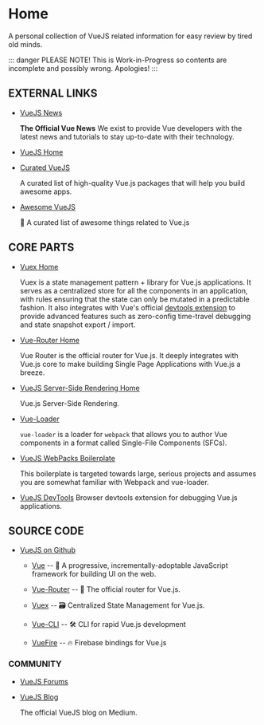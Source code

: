 # Home

A personal collection of VueJS related information for easy review by tired old minds.

::: danger PLEASE NOTE!
This is Work-in-Progress so contents are incomplete and possibly wrong. Apologies!
:::


## EXTERNAL LINKS

* [VueJS News](https://news.vuejs.org/)

  **The Official Vue News**
  We exist to provide Vue developers with the latest news and tutorials to stay up-to-date with their technology.

* [VueJS Home](https://vuejs.org/)

* [Curated VueJS](https://curated.vuejs.org/)
  
  A curated list of high-quality Vue.js packages that will help you build awesome apps.

* [Awesome VueJS](https://github.com/vuejs/awesome-vue)

  🎉 A curated list of awesome things related to Vue.js


## CORE PARTS

* [Vuex Home](https://vuex.vuejs.org/)

  Vuex is a state management pattern + library for Vue.js applications. It serves as a centralized store for all the components in an application, with rules ensuring that the state can only be mutated in a predictable fashion. It also integrates with Vue's official [devtools extension]() to provide advanced features such as zero-config time-travel debugging and state snapshot export / import.


* [Vue-Router Home](https://router.vuejs.org/)

  Vue Router is the official router for Vue.js. It deeply integrates with Vue.js core to make building Single Page Applications with Vue.js a breeze. 


* [VueJS Server-Side Rendering Home](https://ssr.vuejs.org/)

  Vue.js Server-Side Rendering.


* [Vue-Loader](https://vue-loader.vuejs.org/)

  `vue-loader` is a loader for `webpack` that allows you to author Vue components in a format called Single-File Components (SFCs).


* [VueJS WebPacks Boilerplate](https://vuejs-templates.github.io/webpack/)

  This boilerplate is targeted towards large, serious projects and assumes you are somewhat familiar with Webpack and vue-loader.


* [VueJS DevTools](https://github.com/vuejs/vue-devtools)
  Browser devtools extension for debugging Vue.js applications.


## SOURCE CODE

* [VueJS on Github](https://github.com/vuejs)

  * [Vue](https://github.com/vuejs/vue) -- 🖖 A progressive, incrementally-adoptable JavaScript framework for building UI on the web.

  * [Vue-Router](https://github.com/vuejs/vue-router) -- 🚦 The official router for Vue.js.
  
  * [Vuex](https://github.com/vuejs/vuex) -- 🗃️ Centralized State Management for Vue.js.
  
  * [Vue-CLI](https://github.com/vuejs/vue-cli) -- 🛠️ CLI for rapid Vue.js development
  
  * [VueFire](https://github.com/vuejs/vuefire) -- 🔥 Firebase bindings for Vue.js
  

### COMMUNITY

* [VueJS Forums](https://forum.vuejs.org/)

* [VueJS Blog](https://medium.com/the-vue-point)

  The official VueJS blog on Medium.


